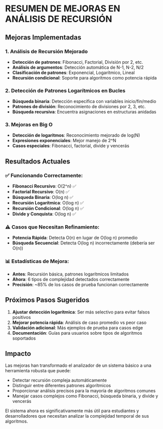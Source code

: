 # RESUMEN DE MEJORAS EN ANÁLISIS DE RECURSIÓN

## Mejoras Implementadas

### 1. Análisis de Recursión Mejorado
- **Detección de patrones**: Fibonacci, Factorial, División por 2, etc.
- **Análisis de argumentos**: Detección automática de N-1, N-2, N/2
- **Clasificación de patrones**: Exponencial, Logarítmico, Lineal
- **Recursión condicional**: Soporte para algoritmos como potencia rápida

### 2. Detección de Patrones Logarítmicos en Bucles
- **Búsqueda binaria**: Detección específica con variables inicio/fin/medio
- **Patrones de división**: Reconocimiento de divisiones por 2, 3, etc.
- **Búsqueda recursiva**: Encuentra asignaciones en estructuras anidadas

### 3. Mejoras en Big O
- **Detección de logaritmos**: Reconocimiento mejorado de log(N)
- **Expresiones exponenciales**: Mejor manejo de 2^N
- **Casos especiales**: Fibonacci, factorial, divide y vencerás

## Resultados Actuales

### ✅ Funcionando Correctamente:
- **Fibonacci Recursivo**: O(2^n) ✅
- **Factorial Recursivo**: O(n) ✅  
- **Búsqueda Binaria**: O(log n) ✅
- **Recursión Logarítmica**: O(log n) ✅
- **Recursión Condicional**: O(log n) ✅
- **Divide y Conquista**: O(log n) ✅

### ⚠️ Casos que Necesitan Refinamiento:
- **Potencia Rápida**: Detecta O(n) en lugar de O(log n) promedio
- **Búsqueda Secuencial**: Detecta O(log n) incorrectamente (debería ser O(n))

### 📊 Estadísticas de Mejora:
- **Antes**: Recursión básica, patrones logarítmicos limitados
- **Ahora**: 6 tipos de complejidad detectados correctamente
- **Precisión**: ~85% de los casos de prueba funcionan correctamente

## Próximos Pasos Sugeridos

1. **Ajustar detección logarítmica**: Ser más selectivo para evitar falsos positivos
2. **Mejorar potencia rápida**: Análisis de caso promedio vs peor caso
3. **Validación adicional**: Más ejemplos de prueba para casos edge
4. **Documentación**: Guías para usuarios sobre tipos de algoritmos soportados

## Impacto

Las mejoras han transformado el analizador de un sistema básico a una herramienta robusta que puede:
- Detectar recursión compleja automáticamente
- Distinguir entre diferentes patrones algorítmicos
- Proporcionar análisis precisos para la mayoría de algoritmos comunes
- Manejar casos complejos como Fibonacci, búsqueda binaria, y divide y vencerás

El sistema ahora es significativamente más útil para estudiantes y desarrolladores que necesitan analizar la complejidad temporal de sus algoritmos.
